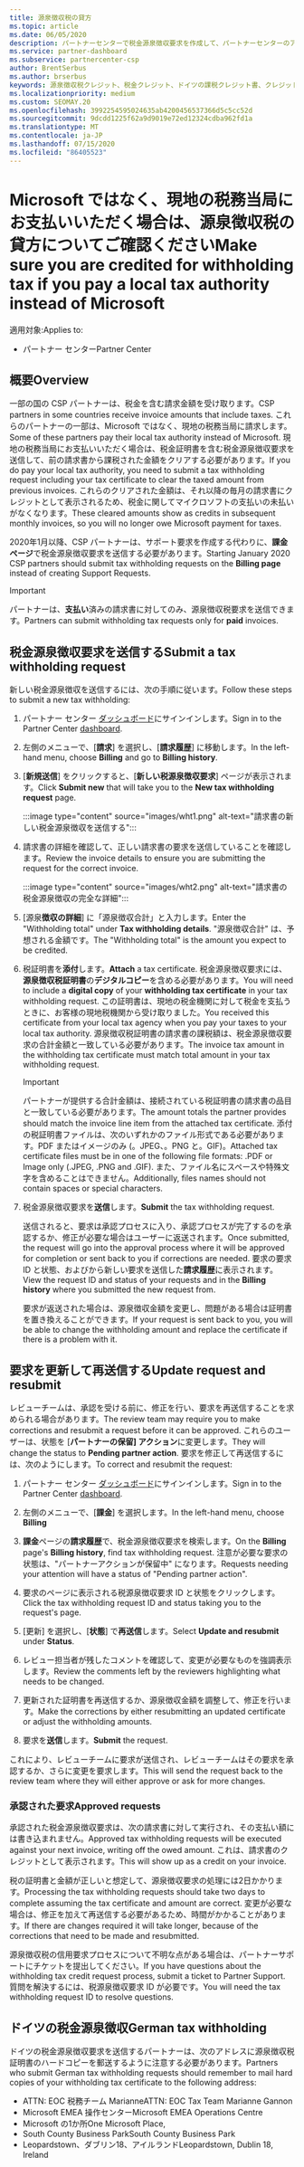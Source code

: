 ```yaml
---
title: 源泉徴収税の貸方
ms.topic: article
ms.date: 06/05/2020
description: パートナーセンターで税金源泉徴収要求を作成して、パートナーセンターのアカウントに源泉徴収税があることを確認します。
ms.service: partner-dashboard
ms.subservice: partnercenter-csp
author: BrentSerbus
ms.author: brserbus
keywords: 源泉徴収税クレジット、税金クレジット、ドイツの課税クレジット書、クレジット
ms.localizationpriority: medium
ms.custom: SEOMAY.20
ms.openlocfilehash: 3992254595024635ab4200456537366d5c5cc52d
ms.sourcegitcommit: 9dcdd1225f62a9d9019e72ed12324cdba962fd1a
ms.translationtype: MT
ms.contentlocale: ja-JP
ms.lasthandoff: 07/15/2020
ms.locfileid: "86405523"
---
```

# <a name="make-sure-you-are-credited-for-withholding-tax-if-you-pay-a-local-tax-authority-instead-of-microsoft"></a><span data-ttu-id="3f67f-104">Microsoft ではなく、現地の税務当局にお支払いいただく場合は、源泉徴収税の貸方についてご確認ください</span><span class="sxs-lookup"><span data-stu-id="3f67f-104">Make sure you are credited for withholding tax if you pay a local tax authority instead of Microsoft</span></span>

<span data-ttu-id="3f67f-105">適用対象:</span><span class="sxs-lookup"><span data-stu-id="3f67f-105">Applies to:</span></span>

- <span data-ttu-id="3f67f-106">パートナー センター</span><span class="sxs-lookup"><span data-stu-id="3f67f-106">Partner Center</span></span>

## <a name="overview"></a><span data-ttu-id="3f67f-107">概要</span><span class="sxs-lookup"><span data-stu-id="3f67f-107">Overview</span></span>

<span data-ttu-id="3f67f-108">一部の国の CSP パートナーは、税金を含む請求金額を受け取ります。</span><span class="sxs-lookup"><span data-stu-id="3f67f-108">CSP partners in some countries receive invoice amounts that include taxes.</span></span> <span data-ttu-id="3f67f-109">これらのパートナーの一部は、Microsoft ではなく、現地の税務当局に請求します。</span><span class="sxs-lookup"><span data-stu-id="3f67f-109">Some of these partners pay their local tax authority instead of Microsoft.</span></span> <span data-ttu-id="3f67f-110">現地の税務当局にお支払いいただく場合は、税金証明書を含む税金源泉徴収要求を送信して、前の請求書から課税された金額をクリアする必要があります。</span><span class="sxs-lookup"><span data-stu-id="3f67f-110">If you do pay your local tax authority, you need to submit a tax withholding request including your tax certificate to clear the taxed amount from previous invoices.</span></span> <span data-ttu-id="3f67f-111">これらのクリアされた金額は、それ以降の毎月の請求書にクレジットとして表示されるため、税金に関してマイクロソフトの支払いの未払いがなくなります。</span><span class="sxs-lookup"><span data-stu-id="3f67f-111">These cleared amounts show as credits in subsequent monthly invoices, so you will no longer owe Microsoft payment for taxes.</span></span>

<span data-ttu-id="3f67f-112">2020年1月以降、CSP パートナーは、サポート要求を作成する代わりに、**課金ページ**で税金源泉徴収要求を送信する必要があります。</span><span class="sxs-lookup"><span data-stu-id="3f67f-112">Starting January 2020 CSP partners should submit tax withholding requests on the **Billing page** instead of creating Support Requests.</span></span>

> [!IMPORTANT]
> <span data-ttu-id="3f67f-113">パートナーは、**支払い**済みの請求書に対してのみ、源泉徴収税要求を送信できます。</span><span class="sxs-lookup"><span data-stu-id="3f67f-113">Partners can submit withholding tax requests only for **paid** invoices.</span></span>

## <a name="submit-a-tax-withholding-request"></a><span data-ttu-id="3f67f-114">税金源泉徴収要求を送信する</span><span class="sxs-lookup"><span data-stu-id="3f67f-114">Submit a tax withholding request</span></span>

<span data-ttu-id="3f67f-115">新しい税金源泉徴収を送信するには、次の手順に従います。</span><span class="sxs-lookup"><span data-stu-id="3f67f-115">Follow these steps to submit a new tax withholding:</span></span>

1. <span data-ttu-id="3f67f-116">パートナー センター [ダッシュボード](https://partner.microsoft.com/dashboard/home)にサインインします。</span><span class="sxs-lookup"><span data-stu-id="3f67f-116">Sign in to the Partner Center [dashboard](https://partner.microsoft.com/dashboard/home).</span></span>

2. <span data-ttu-id="3f67f-117">左側のメニューで、[**請求**] を選択し、[**請求履歴**] に移動します。</span><span class="sxs-lookup"><span data-stu-id="3f67f-117">In the left-hand menu, choose **Billing** and go to **Billing history**.</span></span>

3. <span data-ttu-id="3f67f-118">[**新規送信**] をクリックすると、[**新しい税源泉徴収要求**] ページが表示されます。</span><span class="sxs-lookup"><span data-stu-id="3f67f-118">Click **Submit new** that will take you to the **New tax withholding request** page.</span></span>

   :::image type="content" source="images/wht1.png" alt-text="請求書の新しい税金源泉徴収を送信する":::

4. <span data-ttu-id="3f67f-120">請求書の詳細を確認して、正しい請求書の要求を送信していることを確認します。</span><span class="sxs-lookup"><span data-stu-id="3f67f-120">Review the invoice details to ensure you are submitting the request for the correct invoice.</span></span>

   :::image type="content" source="images/wht2.png" alt-text="請求書の税金源泉徴収の完全な詳細":::

5. <span data-ttu-id="3f67f-122">[源泉**徴収の詳細**] に「源泉徴収合計」と入力します。</span><span class="sxs-lookup"><span data-stu-id="3f67f-122">Enter the "Withholding total" under **Tax withholding details**.</span></span> <span data-ttu-id="3f67f-123">"源泉徴収合計" は、予想される金額です。</span><span class="sxs-lookup"><span data-stu-id="3f67f-123">The "Withholding total" is the amount you expect to be credited.</span></span>

6. <span data-ttu-id="3f67f-124">税証明書を**添付**します。</span><span class="sxs-lookup"><span data-stu-id="3f67f-124">**Attach** a tax certificate.</span></span> <span data-ttu-id="3f67f-125">税金源泉徴収要求には、**源泉徴収税証明書**の**デジタルコピー**を含める必要があります。</span><span class="sxs-lookup"><span data-stu-id="3f67f-125">You will need to include a **digital copy** of your **withholding tax certificate** in your tax withholding request.</span></span> <span data-ttu-id="3f67f-126">この証明書は、現地の税金機関に対して税金を支払うときに、お客様の現地税機関から受け取りました。</span><span class="sxs-lookup"><span data-stu-id="3f67f-126">You received this certificate from your local tax agency when you pay your taxes to your local tax authority.</span></span> <span data-ttu-id="3f67f-127">源泉徴収税証明書の請求書の課税額は、税金源泉徴収要求の合計金額と一致している必要があります。</span><span class="sxs-lookup"><span data-stu-id="3f67f-127">The invoice tax amount in the withholding tax certificate must match total amount in your tax withholding request.</span></span>

   > [!IMPORTANT]
   > <span data-ttu-id="3f67f-128">パートナーが提供する合計金額は、接続されている税証明書の請求書の品目と一致している必要があります。</span><span class="sxs-lookup"><span data-stu-id="3f67f-128">The amount totals the partner provides should match the invoice line item from the attached tax certificate.</span></span> <span data-ttu-id="3f67f-129">添付の税証明書ファイルは、次のいずれかのファイル形式である必要があります。PDF またはイメージのみ (。JPEG、。PNG と。GIF)。</span><span class="sxs-lookup"><span data-stu-id="3f67f-129">Attached tax certificate files must be in one of the following file formats: .PDF or Image only (.JPEG, .PNG and .GIF).</span></span> <span data-ttu-id="3f67f-130">また、ファイル名にスペースや特殊文字を含めることはできません。</span><span class="sxs-lookup"><span data-stu-id="3f67f-130">Additionally, files names should not contain spaces or special characters.</span></span>

7. <span data-ttu-id="3f67f-131">税金源泉徴収要求を**送信**します。</span><span class="sxs-lookup"><span data-stu-id="3f67f-131">**Submit** the tax withholding request.</span></span>

   <span data-ttu-id="3f67f-132">送信されると、要求は承認プロセスに入り、承認プロセスが完了するのを承認するか、修正が必要な場合はユーザーに返送されます。</span><span class="sxs-lookup"><span data-stu-id="3f67f-132">Once submitted, the request will go into the approval process where it will be approved for completion or sent back to you if corrections are needed.</span></span> <span data-ttu-id="3f67f-133">要求の要求 ID と状態、およびから新しい要求を送信した**請求履歴**に表示されます。</span><span class="sxs-lookup"><span data-stu-id="3f67f-133">View the request ID and status of your requests and  in the **Billing history** where you submitted the new request from.</span></span>

   <span data-ttu-id="3f67f-134">要求が返送された場合は、源泉徴収金額を変更し、問題がある場合は証明書を置き換えることができます。</span><span class="sxs-lookup"><span data-stu-id="3f67f-134">If your request is sent back to you, you will be able to change the withholding amount and replace the certificate if there is a problem with it.</span></span>

## <a name="update-request-and-resubmit"></a><span data-ttu-id="3f67f-135">要求を更新して再送信する</span><span class="sxs-lookup"><span data-stu-id="3f67f-135">Update request and resubmit</span></span>

<span data-ttu-id="3f67f-136">レビューチームは、承認を受ける前に、修正を行い、要求を再送信することを求められる場合があります。</span><span class="sxs-lookup"><span data-stu-id="3f67f-136">The review team may require you to make corrections and resubmit a request before it can be approved.</span></span> <span data-ttu-id="3f67f-137">これらのユーザーは、状態を [**パートナーの保留] アクション**に変更します。</span><span class="sxs-lookup"><span data-stu-id="3f67f-137">They will change the status to **Pending partner action**.</span></span> <span data-ttu-id="3f67f-138">要求を修正して再送信するには、次のようにします。</span><span class="sxs-lookup"><span data-stu-id="3f67f-138">To correct and resubmit the request:</span></span>

1. <span data-ttu-id="3f67f-139">パートナー センター [ダッシュボード](https://partner.microsoft.com/dashboard/home)にサインインします。</span><span class="sxs-lookup"><span data-stu-id="3f67f-139">Sign in to the Partner Center [dashboard](https://partner.microsoft.com/dashboard/home).</span></span>

2. <span data-ttu-id="3f67f-140">左側のメニューで、[**課金**] を選択します。</span><span class="sxs-lookup"><span data-stu-id="3f67f-140">In the left-hand menu, choose **Billing**</span></span>

3. <span data-ttu-id="3f67f-141">**課金**ページの**請求履歴**で、税金源泉徴収要求を検索します。</span><span class="sxs-lookup"><span data-stu-id="3f67f-141">On the **Billing** page's **Billing history**, find tax withholding request.</span></span> <span data-ttu-id="3f67f-142">注意が必要な要求の状態は、"パートナーアクションが保留中" になります。</span><span class="sxs-lookup"><span data-stu-id="3f67f-142">Requests needing your attention will have a status of "Pending partner action".</span></span>

4. <span data-ttu-id="3f67f-143">要求のページに表示される税源泉徴収要求 ID と状態をクリックします。</span><span class="sxs-lookup"><span data-stu-id="3f67f-143">Click the tax withholding request ID and status taking you to the request's page.</span></span>

5. <span data-ttu-id="3f67f-144">[更新] を選択し、[**状態**] で**再送信**します。</span><span class="sxs-lookup"><span data-stu-id="3f67f-144">Select **Update and resubmit** under **Status**.</span></span>

6. <span data-ttu-id="3f67f-145">レビュー担当者が残したコメントを確認して、変更が必要なものを強調表示します。</span><span class="sxs-lookup"><span data-stu-id="3f67f-145">Review the comments left by the reviewers highlighting what needs to be changed.</span></span>

7. <span data-ttu-id="3f67f-146">更新された証明書を再送信するか、源泉徴収金額を調整して、修正を行います。</span><span class="sxs-lookup"><span data-stu-id="3f67f-146">Make the corrections by either resubmitting an updated certificate or adjust the withholding amounts.</span></span>

8. <span data-ttu-id="3f67f-147">要求を**送信**します。</span><span class="sxs-lookup"><span data-stu-id="3f67f-147">**Submit** the request.</span></span>

<span data-ttu-id="3f67f-148">これにより、レビューチームに要求が送信され、レビューチームはその要求を承認するか、さらに変更を要求します。</span><span class="sxs-lookup"><span data-stu-id="3f67f-148">This will send the request back to the review team where they will either approve or ask for more changes.</span></span>

### <a name="approved-requests"></a><span data-ttu-id="3f67f-149">承認された要求</span><span class="sxs-lookup"><span data-stu-id="3f67f-149">Approved requests</span></span>

<span data-ttu-id="3f67f-150">承認された税金源泉徴収要求は、次の請求書に対して実行され、その支払い額には書き込まれません。</span><span class="sxs-lookup"><span data-stu-id="3f67f-150">Approved tax withholding requests will be executed against your next invoice, writing off the owed amount.</span></span> <span data-ttu-id="3f67f-151">これは、請求書のクレジットとして表示されます。</span><span class="sxs-lookup"><span data-stu-id="3f67f-151">This will show up as a credit on your invoice.</span></span>

<span data-ttu-id="3f67f-152">税の証明書と金額が正しいと想定して、源泉徴収要求の処理には2日かかります。</span><span class="sxs-lookup"><span data-stu-id="3f67f-152">Processing the tax withholding requests should take two days to complete assuming the tax certificate and amount are correct.</span></span> <span data-ttu-id="3f67f-153">変更が必要な場合は、修正を加えて再送信する必要があるため、時間がかかることがあります。</span><span class="sxs-lookup"><span data-stu-id="3f67f-153">If there are changes required it will take longer, because of the corrections that need to be made and resubmitted.</span></span>

<span data-ttu-id="3f67f-154">源泉徴収税の信用要求プロセスについて不明な点がある場合は、パートナーサポートにチケットを提出してください。</span><span class="sxs-lookup"><span data-stu-id="3f67f-154">If you have questions about the withholding tax credit request process, submit a ticket to Partner Support.</span></span> <span data-ttu-id="3f67f-155">質問を解決するには、税源泉徴収要求 ID が必要です。</span><span class="sxs-lookup"><span data-stu-id="3f67f-155">You will need the tax withholding request ID to resolve questions.</span></span>

## <a name="german-tax-withholding"></a><span data-ttu-id="3f67f-156">ドイツの税金源泉徴収</span><span class="sxs-lookup"><span data-stu-id="3f67f-156">German tax withholding</span></span>

<span data-ttu-id="3f67f-157">ドイツの税金源泉徴収要求を送信するパートナーは、次のアドレスに源泉徴収税証明書のハードコピーを郵送するように注意する必要があります。</span><span class="sxs-lookup"><span data-stu-id="3f67f-157">Partners who submit German tax withholding requests should remember to mail hard copies of your withholding tax certificate to the following address:</span></span>

- <span data-ttu-id="3f67f-158">ATTN: EOC 税務チーム Marianne</span><span class="sxs-lookup"><span data-stu-id="3f67f-158">ATTN: EOC Tax Team Marianne Gannon</span></span>
- <span data-ttu-id="3f67f-159">Microsoft EMEA 操作センター</span><span class="sxs-lookup"><span data-stu-id="3f67f-159">Microsoft EMEA Operations Centre</span></span>
- <span data-ttu-id="3f67f-160">Microsoft の1か所</span><span class="sxs-lookup"><span data-stu-id="3f67f-160">One Microsoft Place,</span></span>
- <span data-ttu-id="3f67f-161">South County Business Park</span><span class="sxs-lookup"><span data-stu-id="3f67f-161">South County Business Park</span></span>
- <span data-ttu-id="3f67f-162">Leopardstown、ダブリン18、アイルランド</span><span class="sxs-lookup"><span data-stu-id="3f67f-162">Leopardstown, Dublin 18, Ireland</span></span>
